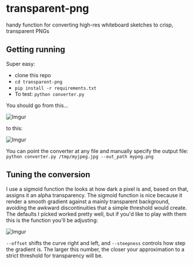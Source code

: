 # transparent-png
handy function for converting high-res whiteboard sketches to crisp, transparent PNGs

## Getting running
Super easy: 
* clone this repo
* `cd transparent-png`
* `pip install -r requirements.txt`
* To test: `python converter.py`

You should go from this...

![Imgur](https://i.imgur.com/Ae7YVQa.jpg)

to this:

![Imgur](https://i.imgur.com/P5LO9v4.png)

You can point the converter at any file and manually specify the output file: `python converter.py /tmp/myjpeg.jpg --out_path mypng.png` 

## Tuning the conversion
I use a sigmoid function the looks at how dark a pixel is and, based on that, assigns it an alpha transparency. The sigmoid function is nice because it render a smooth gradient against a mainly transparent background, avoiding the awkward discontinuities that a simple threshold would create. The defaults I picked worked pretty well, but if you'd like to play with them this is the function you'll be adjusting:

![Imgur](https://i.imgur.com/epNzyaz.png)

`--offset` shifts the curve right and left, and `--steepness` controls how step the gradient is. The larger this number, the closer your approximation to a strict threshold for transparency will be. 
